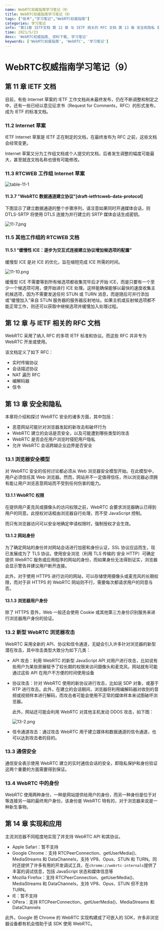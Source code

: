```yaml
---
name: WebRTC权威指南学习笔记（9）
title: WebRTC权威指南学习笔记（9）
tags: ["技术","学习笔记","WebRTC权威指南"]
categories: 学习笔记
info: "第11章 IETF文档 第 12 章 与 IETF 相关的 RFC 文档 第 13 章 安全和隐私 第 14 章 实现和应用"
time: 2021/5/23
desc: 'WebRTC权威指南, 资料下载, 学习笔记'
keywords: ['WebRTC权威指南', 'WebRTC', '学习笔记']
---
```


# WebRTC权威指南学习笔记（9）

## 第 11 章 IETF 文档

目前，有些 Internet 草案的 IETF 工作文档尚未最终发布，仍在不断调整和制定之中，还有一些已经以意见征求书（Request for Comments，RFC）的形式发布，成为 IETF 的标准文档。

### 11.2 Internet 草案

IETF Internet 草案是 IETF 正在制定的文档，在最终发布为 RFC 之前，这些文档会经常变更。

Internet 草案又分为工作组文档或个人提交的文档，后者发生调整的幅度可能最大，甚至就连文档名称也很有可能修改。

### 11.3 RTCWEB 工作组 Internet 草案

![table-11-1](./images/table-11-1.png)

#### 11.3.7 "WebRTC 数据通道建立协议"[draft-ietfrtcweb-data-protocol]

下图显示了建立数据通道的整个步骤序列，请注意如果同时开通媒体会话，则 DTLS-SRTP 将使用 DTLS 连接为并行建立的 SRTP 媒体会话生成密钥。

![11-7.png](./images/11-7.png)

### 11.5 其他工作组的 RTCWEB 文档

#### 11.5.1 “缓慢性 ICE：逐步为交互式连接建立协议增加候选项的配置”

缓慢型 ICE 是对 ICE 的优化，旨在缩短完成 ICE 所需的时间。

![11-10.png](./images/11-10.png)

缓慢型 ICE 不需要等到所有候选项都收集完毕后才开始 ICE，而是只要有一个至少一个候选项可用，便开始进行 ICE 处理。这样能确保能够以最快的速度收集主机候选项，因为不需要发送任何 STUN 或 TURN 消息，而是随后可并行添加或“缓慢加入”来自 STUN 服务器的服务器反射地址。如果主机或反射候选项都不能正常工作，则还可以获取中继候选项并缓慢加入处理过程。

## 第 12 章 与 IETF 相关的 RFC 文档

WebRTC 采用了纳入 RFC 的多项 IETF 标准和协议。而这些 RFC 并非专为 WebRTC 开发或使用。

该文档定义了如下 RFC：

- 实时传输协议
- 会话描述协议
- NAT 遍历 RFC
- 编解码器
- 信令

## 第 13 章 安全和隐私

本章将介绍和探讨 WebRTC 安全的诸多方面，其中包括：

- 恶意网站可能针对浏览器发起的新攻击和破坏行为
- WebRTC 建立的会话是否安全，以及可能遭到哪些类型的攻击
- WebRTC 是否会在用户浏览时侵犯用户隐私
- 允许 WebRTC 会话跨越企业边界是否安全

### 13.1 浏览器安全模型

对 WebRTC 安全的任何讨论都必须从 Web 浏览器安全模型开始。在此模型中，用户必须信任其 Web 浏览器。然而，网站并不一定值得信任，所以浏览器必须拥有能让用户浏览恶意网站而不受到任何伤害的能力。

#### 13.1.1 WebRTC 权限

在提供用户麦克风或摄像头的访问权限之前，WebRTC 会要求浏览器确认已得到用户的同意。此授权对话框由浏览器自行处理，而不受 JavaScript 控制。

而只有浏览器访问可以安全地确定申请权限时，强制授权才会生效。

#### 13.1.2 网站身份

为了确定网站的身份并对网站会话进行加密和身份认证，SSL 协议应运而生，现已发展成为了 TLS 协议。使用安全浏览（利用 TLS 传输的 安全 HTTP）可确定提供 WebRTC 服务或应用程序的网站的身份，而如果身份无法得到证实，浏览器会显示警告并建议用户断开连接。

此外，对于使用 HTTPS 进行访问的网站，可以存储使用摄像头或麦克风的长期权限，而对于非 HTTPS 的 WebRTC 网站则不行，需要每次都请求用户的同意与否。

#### 13.1.3 浏览器用户身份

除了 HTTPS 意外，Web 一般还会使用 Cookie 或其他第三方身份识别服务来进行浏览器用户身份的验证。

### 13.2 新型 WebRTC 浏览器攻击

WebRTC 采用全新的 API、协议和信令通道，无疑会引入许多针对浏览器的新型潜在攻击，其中攻击类型大致分为如下几类：

- API 攻击：利用 WebRTC 的新型 JavaScript API 对用户进行攻击，比如说有些用户为某些房展赋予了较长期的权限来访问摄像头和麦克风，网站就有可能通过这些 API 在用户不方便的时间使用设备

- 协议攻击：针对 WebRTC 使用的新协议进行攻击，比如说 SDP 对象，或基于 RTP 进行攻击。此外，在建立的会话期间，浏览器将利用编解码器对收到的音频或视频样本进行解码，而攻击者可能会使用不正常的媒体样本来试图破坏浏览器。

  此外，网站还可能会利用 WebRTC 对其他主机发动 DDOS 攻击，如下图：

  ![13-2.png](./images/13-2.png)

- 信令通道攻击：通过攻击 WebRTC 用于建立媒体和数据通道的信令通道，也可以达到攻击者的目的。

### 13.3 通信安全

通信安全表示使用 WebRTC 建立的实时通信会话的安全，即隐私保护和身份验证这两个重要的方面需要得到保证。

### 13.4 WebRTC 中的身份

WebRTC 使用两种身份，一种是网站提供给用户的身份，而另一种身份是位于对等连接另一端的最终用户身份。该身份是 WebRTC 特有的，对于浏览器来说是一种新生事物。

## 第 14 章 实现和应用

主流浏览器不同程度地实现了并支持 WebRTC API 和其协议。

- Apple Safari：暂不支持
- Google Chrome：支持 RTCPeerConnection、getUserMedia()、MediaStreams 和 DataChannels，支持 VP8、Opus、STUN 和 TURN。同时还提供了许多有用的开发调试工具，在`chrome://webrtc-internals`提供了丰富的调试信息，包括 JavaScript 状态和媒体信息等
- Mozilla Firefox：支持 RTCPeerConnection、getUserMedia()、MediaStreams 和 DataChannels，支持 VP8、Opus、STUN 但不支持 TURN。
- IE：暂不支持
- OPera：支持 RTCPeerConnection、getUserMedia()、MediaStreams 和 DataChannels

此外，Google 把 Chrome 的 WebRTC 实现构建成了可嵌入的 SDK，许多非浏览器设备都有机会借助于该 SDK 使用 WebRTC。